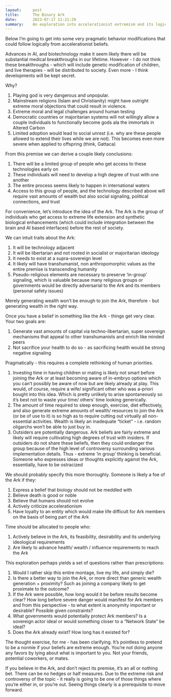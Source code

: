 ```yaml
---
layout:     post
title:      The Binary Ark 
date:       2023-07-17 11:21:29
summary:    An exploration into accelerationist extremism and its logical conclusions 
---
```


Below I’m going to get into some very pragmatic behavior modifications that could follow logically from accelerationist beliefs. 

Advances in AI, and biotechnology make it seem likely there will be substantial medical breakthroughs in our lifetime. However - I do not think these breakthroughs - which will include genetic modification of children, and live therapies - will be distributed to society. Even more - I think developments will be kept secret. 

Why? 

1. Playing god is very dangerous and unpopular.
2. Mainstream religions (Islam and Christianity) might have outright extreme moral objections that could result in violence. 
3. Extreme moral and legal challenges around human testing 
4. Democratic countries or  majoritarian systems will not willingly allow a couple individuals to functionally become gods ala the immortals in Altered Carbon
5. Limited adoption would lead to social unrest (i.e. why are these people allowed to extend their lives while we are not). This becomes even more severe when applied to offspring (think, Gattaca)

From this premise we can derive a couple likely conclusions:

1. There will be a limited group of people who get access to these technologies early on
2. These individuals will need to develop a high degree of trust with one another 
3. The entire process seems likely to happen in international waters 
4. Access to this group of people, and the technology described above will require vast amounts of wealth but also social signaling, political connections, and trust 

For convenience, let’s introduce the idea of the Ark. The Ark is the group of individuals who get access to extreme life extension and synthetic biological enhancements (which could include integration between the brain and AI based interfaces) before the rest of society. 

We can intuit traits about the Ark:
1. It will be technology adjacent
2. It will be libertarian and not rooted in socialist or majoritarian ideology 
3. It needs to exist at a supra-sovereign level 
4. It likely will have transhumanist, non anthropomorphic values as the entire premise is transcending humanity 
5. Pseudo-religious elements are necessary to preserve ‘in-group’ signaling, which is valuable because many religious groups or governments would be directly adversarial to the Ark and its members (personal safety issues) 

Merely generating wealth won’t be enough to join the Ark, therefore - but generating wealth in the right way. 

Once you have a belief in something like the Ark - things get very clear. Your two goals are:

1. Generate vast amounts of capital via techno-libertarian, super sovereign mechanisms that appeal to other transhumanists and enrich like minded peers
2. Not sacrifice your health to do so - as sacrificing health would be strong negative signaling

Pragmatically - this requires a complete rethinking of human priorities. 

1. Investing time in having children or mating is likely not smart before joining the Ark or at least becoming aware of in-embryo options which you can’t possibly be aware of now but are likely already at play. This would, of course, require a wife/ significant other who was a-priori bought into this idea. Which is pretty unlikely to arise spontaneously so it’s best not to waste your time/ others’ time looking generically. 
2. The amount of time required to sleep enough, exercise, diet effectively, and also generate extreme amounts of wealth/ resources to join the Ark (or be of use to it) is so high as to require cutting out virtually all non-essential activities. Wealth is likely an inadequate “ticket” - i.e. random oligarchs won’t be able to just buy in.  
3. Outsiders are potentially dangerous. Ark beliefs are fairly extreme and likely will require cultivating high degrees of trust with insiders. If outsiders do not share these beliefs, then they could endanger the group because of the high level of controversy surrounding various implementation details. Thus - extreme ‘in group’ thinking is beneficial. Someone who expresses ideas or thoughts explicitly against the Ark, essentially, have to be ostracized 

We should probably specify this more thoroughly. Someone is likely a foe of the Ark if they:

1. Express a belief that biology should not be meddled with
2. Believe death is good or noble
3. Believe that humans should not evolve 
4. Actively criticize accelerationism 
5. Have loyalty to an entity which would make life difficult for Ark members on the basis of being part of the Ark 

Time should be allocated to people who:
1. Actively believe in the Ark, its feasibility, desirability and its underlying ideological requirements 
2. Are likely to advance health/ wealth / influence requirements to reach the Ark

This exploration perhaps yields a set of questions rather than prescriptions:

1. Would I rather skip this entire montage, live my life, and simply die?
2. Is there a better way to join the Ark, or more direct than generic wealth generation + proximity? Such as joining a company likely to get proximate to the outcome? 
3. If the Ark were possible, how long would it be before results become clear? How long before severe danger would manifest for Ark members and from this perspective - to what extent is anonymity important or desirable? Possible given constraints?
4. What governments would potentially protect Ark members? Is a sovereign actor ideal or would something closer to a “Network State” be ideal?  
5. Does the Ark already exist? How long has it existed for? 

The thought exercise, for me - has been clarifying. It’s pointless to pretend to be a normie if your beliefs are extreme enough. You’re not doing anyone any favors by lying about what is important to you. Not your friends, potential coworkers, or mates.

If you believe in the Ark, and don’t reject its premise, it’s an all or nothing bet. There can be no hedges or half measures. Due to the extreme risk and controversy of the topic - it really is going to be one of those things where you’re either in, or you’re out. Seeing things clearly is a prerequisite to move forward. 

